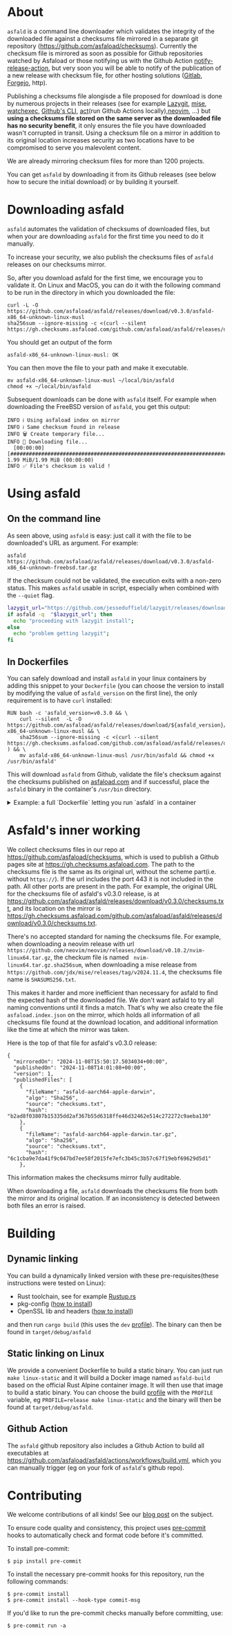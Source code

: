 # About

`asfald` is a command line downloader which validates the integrity of the downloaded file against a checksums file mirrored in a separate git repository (https://github.com/asfaload/checksums).
Currently the checksum file is mirrored as soon as possible for Github repositories watched by Asfaload or those notifying us with the Github Action [notify-release-action](https://github.com/marketplace/actions/notify-new-release-to-asfaload), but very soon you will be able to notify of the publication of a new release with checksum file, for other hosting solutions ([Gitlab](https://gitlab.com), [Forgejo](https://forgejo.org/), http).


Publishing a checksums file alongisde a file proposed for download is done by numerous projects in their releases (see for example [Lazygit](https://github.com/jesseduffield/lazydocker), [mise](https://github.com/jdx/mise), [watchexec](https://github.com/watchexec/watchexec), [Github's CLI](https://github.com/cli/cli/), [act](https://github.com/nektos/act/releases/tag/v0.2.66)(run Github Actions locally),[neovim](https://github.com/neovim/neovim), ...) but  **using a checksums file stored on the same server as the downloaded file has no security benefit**, it only ensures the file you have downloaded wasn't corrupted in transit.
Using a checksum file on a mirror in addition to its original location increases security as two locations have to be compromised to serve you malevolent content.

We are already mirroring checksum files for more than 1200 projects.

You can get `asfald` by downloading it from its Github releases (see below how to secure the initial download) or by building it yourself.

# Downloading asfald

`asfald` automates the validation of checksums of downloaded files, but when your are downloading `asfald` for the first time you need to do it manually.

To increase your security, we also publish the checksums files of `asfald` releases on our checksums mirror.

So, after you download asfald for the first time, we encourage you to validate it. On Linux and MacOS, you can do it with the following command to be run in the directory in which you downloaded the file:
```
curl -L -O https://github.com/asfaload/asfald/releases/download/v0.3.0/asfald-x86_64-unknown-linux-musl
sha256sum --ignore-missing -c <(curl --silent  https://gh.checksums.asfaload.com/github.com/asfaload/asfald/releases/download/v0.3.0/checksums.txt)
```
You should get an output of the form
```
asfald-x86_64-unknown-linux-musl: OK

```
You can then move the file to your path and make it executable.
```
mv asfald-x86_64-unknown-linux-musl ~/local/bin/asfald
chmod +x ~/local/bin/asfald
```
Subsequent downloads can be done with `asfald` itself. For example when downloading the FreeBSD version of `asfald`, you get this output:
```
INFO ℹ️ Using asfaload index on mirror
INFO ℹ️ Same checksum found in release
INFO 🗑️ Create temporary file...
INFO 🚚 Downloading file...
  [00:00:00] [########################################################################] 1.99 MiB/1.99 MiB (00:00:00)
INFO ✅ File's checksum is valid !
```
# Using asfald

## On the command line
As seen above, using `asfald` is easy: just call it with the file to be downloaded's URL as argument. For example:
```
asfald https://github.com/asfaload/asfald/releases/download/v0.3.0/asfald-x86_64-unknown-freebsd.tar.gz
```

If the checksum could not be validated, the execution exits with a non-zero status. This makes `asfald` usable in script, especially when combined with the `--quiet` flag.


```bash
lazygit_url="https://github.com/jesseduffield/lazygit/releases/download/v0.44.0/lazygit_0.44.0_freebsd_arm64.tar.gz"
if asfald -q  "$lazygit_url"; then
  echo "proceeding with lazygit install";
else
  echo "problem getting lazygit";
fi
```

## In Dockerfiles

You can safely download and install `asfald` in your linux containers by adding this snippet to your `Dockerfile` (you can choose the version to install by modifying the value of `asfald_version` on the first line), the only requirement is to have `curl` installed:
```
RUN bash -c 'asfald_version=v0.3.0 && \
    curl --silent  -L -O https://github.com/asfaload/asfald/releases/download/${asfald_version}/asfald-x86_64-unknown-linux-musl && \
    sha256sum --ignore-missing -c <(curl --silent https://gh.checksums.asfaload.com/github.com/asfaload/asfald/releases/download/${asfald_version}/checksums.txt ) && \
    mv asfald-x86_64-unknown-linux-musl /usr/bin/asfald && chmod +x /usr/bin/asfald'
```

This will download `asfald` from Github, validate the file's checksum against the checksums published on [asfaload.com](http://www.asfaload.com/asfald-checksums) and if successful, place the `asfald` binary in the container's `/usr/bin` directory.

<details>
<summary>
Example: a full `Dockerfile` letting you run `asfald` in a container
</summary>

```
FROM ubuntu

RUN apt-get update && apt-get install -y curl
RUN bash -c 'asfald_version=v0.3.0 && \
    curl --silent  -L -O https://github.com/asfaload/asfald/releases/download/${asfald_version}/asfald-x86_64-unknown-linux-musl && \
    sha256sum --ignore-missing -c <(curl --silent https://gh.checksums.asfaload.com/github.com/asfaload/asfald/releases/download/${asfald_version}/checksums.txt ) && \
    mv asfald-x86_64-unknown-linux-musl /usr/bin/asfald && chmod +x /usr/bin/asfald'

ENTRYPOINT [ "/usr/bin/asfald" ]
```
Using the image built with this `Dockerfile`, you can display the help of `asfald` with
```
docker run -it --rm 0f8748 --help
```

</details>


# Asfald's inner working

We collect checksums files in our repo at https://github.com/asfaload/checksums, which is used to publish a Github pages site at https://gh.checksums.asfaload.com. The path to the checksums file is the same as its original url, without the scheme part(i.e. without `https://`). If the url includes the port 443 it is not included in the path. All other ports are present in the path.
For example, the original URL for the checksums file of asfald's v0.3.0 release, is at https://github.com/asfaload/asfald/releases/download/v0.3.0/checksums.txt, and its location on the mirror is https://gh.checksums.asfaload.com/github.com/asfaload/asfald/releases/download/v0.3.0/checksums.txt.

There's no accepted standard for naming the checksums file. For example, when downloading a neovim release with url `https://github.com/neovim/neovim/releases/download/v0.10.2/nvim-linux64.tar.gz`, the checkum file is named ` nvim-linux64.tar.gz.sha256sum`, when downloading a mise release from `https://github.com/jdx/mise/releases/tag/v2024.11.4`, the checksums file name is `SHASUMS256.txt`.

This makes it harder and more inefficient than necessary for asfald to find the expected hash of the downloaded file.
We don't want asfald to try all naming conventions until it finds a match. That's why we also create the file `asfaload.index.json` on the mirror, which holds all information of all checksums file found at the download location, and additional information like the time at which the mirror was taken.

Here is the top of that file for asfald's v0.3.0 release:
```
{
  "mirroredOn": "2024-11-08T15:50:17.5034034+00:00",
  "publishedOn": "2024-11-08T14:01:08+00:00",
  "version": 1,
  "publishedFiles": [
    {
      "fileName": "asfald-aarch64-apple-darwin",
      "algo": "Sha256",
      "source": "checksums.txt",
      "hash": "b2ad8f03807b15335dd2af367b55d6318ffe46d32462e514c272272c9aeba130"
    },
    {
      "fileName": "asfald-aarch64-apple-darwin.tar.gz",
      "algo": "Sha256",
      "source": "checksums.txt",
      "hash": "6c1cba9e7da41f9c047bd7ee58f2015fe7efc3b45c3b57c67f19ebf69629d5d1"
    },

```

This information makes the checksums mirror fully auditable.

When downloading a file, `asfald` downloads the checksums file from both the mirror and its original location. If an inconsistency is detected between both files an error is raised.

# Building

## Dynamic linking

You can build a dynamically linked version with these pre-requisites(these instructions were tested on Linux):

* Rust toolchain, see for example [Rustup.rs](https://rustup.rs/)
* pkg-config ([how to install](https://command-not-found.com/pkg-config))
* OpenSSL lib and headers ([how to install](https://docs.rs/openssl/0.10.16/openssl/#automatic))

and then run `cargo build` (this uses the `dev` [profile](https://doc.rust-lang.org/cargo/reference/profiles.html)). The binary can then be found in `target/debug/asfald`

## Static linking on Linux

We provide a convenient Dockerfile to build a static binary. You can just run `make linux-static` and it will build a Docker image named `asfald-build` based on the official Rust Alpine container image. It will then use that image to build a static binary. You can choose the build [profile](https://doc.rust-lang.org/cargo/reference/profiles.html) with the `PROFILE` variable, eg `PROFILE=release make linux-static` and the binary will then be found at `target/debug/asfald`.

## Github Action

The `asfald` github repository also includes a Github Action to build all executables at https://github.com/asfaload/asfald/actions/workflows/build.yml, which you can manually trigger (eg on your fork of `asfald`'s github repo).

# Contributing

We welcome contributions of all kinds! See our [blog post](https://www.asfaload.com/blog/handling-outside-contributions/) on the subject.

To ensure code quality and consistency, this project uses [pre-commit](https://pre-commit.com/) hooks to automatically check and format code before it's committed.

To install pre-commit:

```console
$ pip install pre-commit
```

To install the necessary pre-commit hooks for this repository, run the following commands:

```console
$ pre-commit install
$ pre-commit install --hook-type commit-msg
```

If you'd like to run the pre-commit checks manually before committing, use:

```console
$ pre-commit run -a
```
